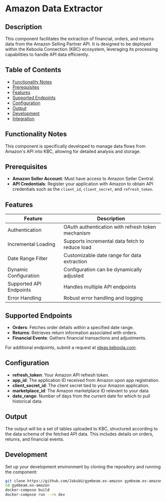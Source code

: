 # Amazon Data Extractor

## Description

This component facilitates the extraction of financial, orders, and returns data from the Amazon Selling Partner API. It is designed to be deployed within the Keboola Connection (KBC) ecosystem, leveraging its processing capabilities to handle API data efficiently.

## Table of Contents

- [Functionality Notes](#functionality-notes)
- [Prerequisites](#prerequisites)
- [Features](#features)
- [Supported Endpoints](#supported-endpoints)
- [Configuration](#configuration)
- [Output](#output)
- [Development](#development)
- [Integration](#integration)

## Functionality Notes

This component is specifically developed to manage data flows from Amazon's API into KBC, allowing for detailed analysis and storage.

## Prerequisites

- **Amazon Seller Account**: Must have access to Amazon Seller Central.
- **API Credentials**: Register your application with Amazon to obtain API credentials such as the `client_id`, `client_secret`, and `refresh_token`.

## Features

| **Feature**              | **Description**                                   |
|--------------------------|---------------------------------------------------|
| Authentication           | OAuth authentication with refresh token mechanism |
| Incremental Loading      | Supports incremental data fetch to reduce load    |
| Date Range Filter        | Customizable date range for data extraction       |
| Dynamic Configuration    | Configuration can be dynamically adjusted         |
| Supported API Endpoints  | Handles multiple API endpoints                    |
| Error Handling           | Robust error handling and logging                 |

## Supported Endpoints

- **Orders**: Fetches order details within a specified date range.
- **Returns**: Retrieves return information associated with orders.
- **Financial Events**: Gathers financial transactions and adjustments.

For additional endpoints, submit a request at [ideas.keboola.com](https://ideas.keboola.com/).

## Configuration

- **refresh_token**: Your Amazon API refresh token.
- **app_id**: The application ID received from Amazon upon app registration.
- **client_secret_id**: The client secret tied to your Amazon application.
- **marketplace_id**: The Amazon marketplace ID relevant to your data.
- **date_range**: Number of days from the current date for which to pull historical data.

## Output

The output will be a set of tables uploaded to KBC, structured according to the data schema of the fetched API data. This includes details on orders, returns, and financial events.

## Development

Set up your development environment by cloning the repository and running the component:

```bash
git clone https://github.com/JakubU/gymbeam.ex-amazon gymbeam.ex-amazon
cd gymbeam.ex-amazon
docker-compose build
docker-compose run --rm dev